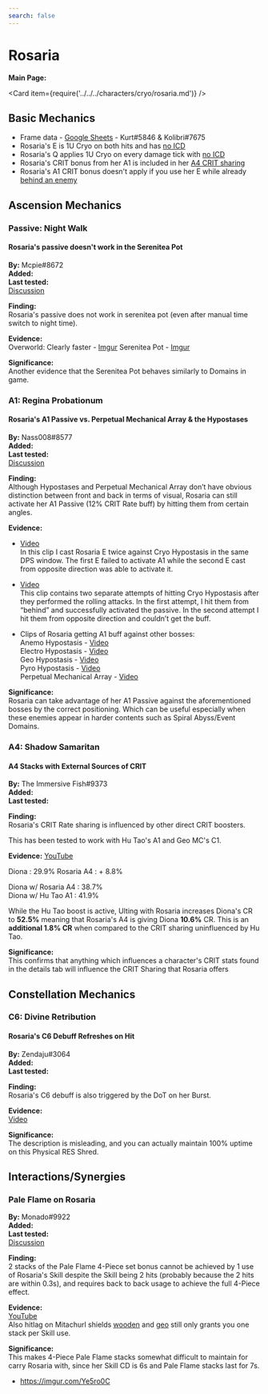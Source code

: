 ```yaml
---
search: false
---
```


# Rosaria

**Main Page:**

<Card item={require('../../../characters/cryo/rosaria.md')} />

## Basic Mechanics

* Frame data - [Google Sheets](https://docs.google.com/spreadsheets/d/1buBVBvlgfNcRA09XA3BLm-oA7hpCVRYkGt_7kPBYJu0/edit?usp=sharing) - Kurt\#5846 & Kolibri\#7675
* Rosaria's E is 1U Cryo on both hits and has [no ICD](https://imgur.com/vpy8JVR)
* Rosaria's Q applies 1U Cryo on every damage tick with [no ICD](https://imgur.com/jwQ4MTn)
* Rosaria's CRIT bonus from her A1 is included in her [A4 CRIT sharing](https://imgur.com/Gvmc6pN)
* Rosaria's A1 CRIT bonus doesn't apply if you use her E while already [behind an enemy](https://imgur.com/Ye5ro0C)

## Ascension Mechanics

### Passive: Night Walk

#### Rosaria's passive doesn't work in the Serenitea Pot

**By:** Mcpie#8672  
**Added:** <Version date="2021-08-11" />  
**Last tested:** <VersionHl date="2021-08-11" />  
[Discussion](https://tickets.deeznuts.moe/ticket-archive/attachments_875008784857190450_875040266573201498_transcript-rosaria-passive-does-not-work-in-serenitea-pot.html)

**Finding:**  
Rosaria's passive does not work in serenitea pot (even after manual time switch to night time).

**Evidence:**  
Overworld: Clearly faster - [Imgur](https://i.imgur.com/ih1R1EC.mp4)
Serenitea Pot - [Imgur](https://i.imgur.com/MS4UUSn.mp4)

**Significance:**  
Another evidence that the Serenitea Pot behaves similarly to Domains in game.

### A1: Regina Probationum

#### Rosaria's A1 Passive vs. Perpetual Mechanical Array & the Hypostases

**By:** Nass008#8577  
**Added:** <Version date="2021-08-07" />  
**Last tested:** <VersionHl date="2021-08-07" />  
[Discussion](https://tickets.deeznuts.moe/ticket-archive/attachments_872888935590797352_873788560237531136_transcript-rosarias-a1-passive-works-against-hypostases-and-perpetual-mechanical-array.html)

**Finding:**  
Although Hypostases and Perpetual Mechanical Array don’t have obvious distinction between front and back in terms of visual, Rosaria can still activate her A1 Passive (12% CRIT Rate buff) by hitting them from certain angles.

**Evidence:**

* [Video](https://youtu.be/dig5i2_D3K0)  
  In this clip I cast Rosaria E twice against Cryo Hypostasis in the same DPS window. The first E failed to activate A1 while the second E cast from opposite direction was able to activate it.

* [Video](https://youtu.be/zOOQLVVu7D4)  
  This clip contains two separate attempts of hitting Cryo Hypostasis after they performed the rolling attacks. In the first attempt, I hit them from “behind” and successfully activated the passive. In the second attempt I hit them from opposite direction and couldn’t get the buff.

* Clips of Rosaria getting A1 buff against other bosses:  
  Anemo Hypostasis - [Video](https://youtu.be/BWp5TEI-orQ)  
  Electro Hypostasis - [Video](https://youtu.be/rRiCoKKL8h8)  
  Geo Hypostasis - [Video](https://youtu.be/gF8e_XSGxH0)  
  Pyro Hypostasis - [Video](https://youtu.be/wFwCQRupHXs)  
  Perpetual Mechanical Array - [Video](https://youtu.be/WI1RgjQoGNE)

**Significance:**  
Rosaria can take advantage of her A1 Passive against the aforementioned bosses by the correct positioning. Which can be useful especially when these enemies appear in harder contents such as Spiral Abyss/Event Domains.

### A4: Shadow Samaritan

#### A4 Stacks with External Sources of CRIT

**By:** The Immersive Fish\#9373  
**Added:** <Version date="2021-04-09" />  
**Last tested:** <VersionHl date="2021-04-09" />

**Finding:**  
Rosaria's CRIT Rate sharing is influenced by other direct CRIT boosters.

This has been tested to work with Hu Tao's A1 and Geo MC's C1.

**Evidence:** [YouTube](https://youtu.be/TmSbqoUg0k0)

<Tabs>
<TabItem value="stats" label="Stats">
Diona : 29.9%  
Rosaria A4 : + 8.8%

Diona w/ Rosaria A4 : 38.7%  
Diona w/ Hu Tao A1 : 41.9%

</TabItem>
</Tabs>

While the Hu Tao boost is active, Ulting with Rosaria increases Diona's CR to **52.5%** meaning that Rosaria's A4 is giving Diona **10.6%** CR. This is an **additional 1.8% CR** when compared to the CRIT sharing uninfluenced by Hu Tao.

**Significance:**  
This confirms that anything which influences a character's CRIT stats found in the details tab will influence the CRIT Sharing that Rosaria offers

## Constellation Mechanics

### C6: Divine Retribution

#### Rosaria's C6 Debuff Refreshes on Hit

**By:** Zendaju\#3064  
**Added:** <Version date="2021-04-15" />  
**Last tested:** <VersionHl date="2021-04-15" />

**Finding:**  
Rosaria's C6 debuff is also triggered by the DoT on her Burst.

**Evidence:**  
[Video](https://tcl-backup.s3.filebase.com/evidence/characters/cryo/rosaria.md/discord/attachments_831212714416144434_831214571913347112_Genshin_Impact_2021-04-12_11-51-59_Trim.mp4)

**Significance:**  
The description is misleading, and you can actually maintain 100% uptime on this Physical RES Shred.

## Interactions/Synergies

### Pale Flame on Rosaria

**By:** Monado\#9922  
**Added:** <Version date="2021-05-01" />  
**Last tested:** <VersionHl date="2021-05-01" />  
[Discussion](https://tickets.deeznuts.moe/ticket-archive/attachments_836853492396195871_838339076746117120_transcript-pale-flame-on-rosaria.html)

**Finding:**  
2 stacks of the Pale Flame 4-Piece set bonus cannot be achieved by 1 use of Rosaria's Skill despite the Skill being 2 hits \(probably because the 2 hits are within 0.3s\), and requires back to back usage to achieve the full 4-Piece effect.

**Evidence:**  
[YouTube](https://www.youtube.com/watch?v=GPQqnZv0qLk)  
Also hitlag on Mitachurl shields [wooden](https://www.youtube.com/watch?v=8Jd4QWFFavY) and [geo](https://www.youtube.com/watch?v=klxD_F9Widg) still only grants you one stack per Skill use.

**Significance:**  
This makes 4-Piece Pale Flame stacks somewhat difficult to maintain for carry Rosaria with, since her Skill CD is 6s and Pale Flame stacks last for 7s.

* https://imgur.com/Ye5ro0C
